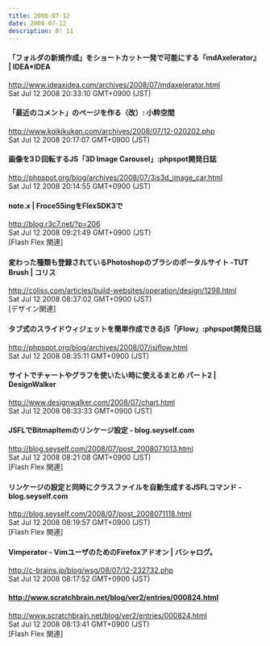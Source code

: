 ```yaml
---
title: 2008-07-12
date: 2008-07-12
description: B! 11
---
```


#### 「フォルダの新規作成」をショートカット一発で可能にする『mdAxelerator』 | IDEA*IDEA
http://www.ideaxidea.com/archives/2008/07/mdaxelerator.html<br>
Sat Jul 12 2008 20:33:10 GMT+0900 (JST)<br>


#### 「最近のコメント」のページを作る（改）: 小粋空間
http://www.koikikukan.com/archives/2008/07/12-020202.php<br>
Sat Jul 12 2008 20:17:07 GMT+0900 (JST)<br>


#### 画像を3Ｄ回転するJS「3D Image Carousel」:phpspot開発日誌
http://phpspot.org/blog/archives/2008/07/3js3d_image_car.html<br>
Sat Jul 12 2008 20:14:55 GMT+0900 (JST)<br>


#### note.x | Froce55ingをFlexSDK3で
http://blog.r3c7.net/?p=206<br>
Sat Jul 12 2008 09:21:49 GMT+0900 (JST)<br>
[Flash Flex 関連]


####   変わった種類も登録されているPhotoshopのブラシのポータルサイト -TUT Brush | コリス
http://coliss.com/articles/build-websites/operation/design/1298.html<br>
Sat Jul 12 2008 08:37:02 GMT+0900 (JST)<br>
[デザイン関連]


#### タブ式のスライドウィジェットを簡単作成できるjS「jFlow」:phpspot開発日誌
http://phpspot.org/blog/archives/2008/07/jsjflow.html<br>
Sat Jul 12 2008 08:35:11 GMT+0900 (JST)<br>


#### サイトでチャートやグラフを使いたい時に使えるまとめ パート2 | DesignWalker
http://www.designwalker.com/2008/07/chart.html<br>
Sat Jul 12 2008 08:33:33 GMT+0900 (JST)<br>


#### JSFLでBitmapItemのリンケージ設定 - blog.seyself.com
http://blog.seyself.com/2008/07/post_2008071013.html<br>
Sat Jul 12 2008 08:21:08 GMT+0900 (JST)<br>
[Flash Flex 関連]


#### リンケージの設定と同時にクラスファイルを自動生成するJSFLコマンド - blog.seyself.com
http://blog.seyself.com/2008/07/post_2008071118.html<br>
Sat Jul 12 2008 08:19:57 GMT+0900 (JST)<br>
[Flash Flex 関連]


#### Vimperator - VimユーザのためのFirefoxアドオン | バシャログ。
http://c-brains.jp/blog/wsg/08/07/12-232732.php<br>
Sat Jul 12 2008 08:17:52 GMT+0900 (JST)<br>


#### http://www.scratchbrain.net/blog/ver2/entries/000824.html
http://www.scratchbrain.net/blog/ver2/entries/000824.html<br>
Sat Jul 12 2008 08:13:41 GMT+0900 (JST)<br>
[Flash Flex 関連]


